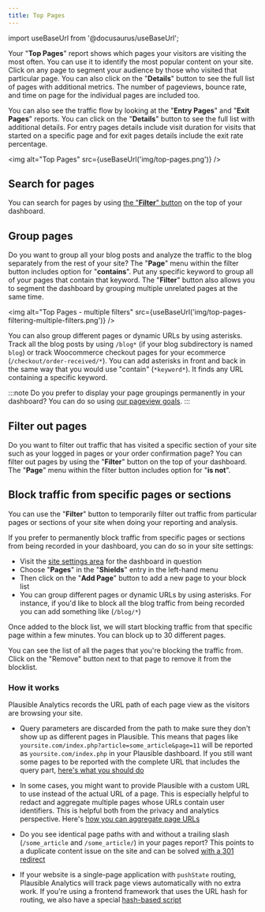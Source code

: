 ```yaml
---
title: Top Pages
--- 
```


import useBaseUrl from '@docusaurus/useBaseUrl';

Your "**Top Pages**" report shows which pages your visitors are visiting the most often. You can use it to identify the most popular content on your site. Click on any page to segment your audience by those who visited that particular page. You can also click on the "**Details**" button to see the full list of pages with additional metrics. The number of pageviews, bounce rate, and time on page for the individual pages are included too.

You can also see the traffic flow by looking at the "**Entry Pages**" and "**Exit Pages**" reports. You can click on the "**Details**" button to see the full list with additional details. For entry pages details include visit duration for visits that started on a specific page and for exit pages details include the exit rate percentage.

<img alt="Top Pages" src={useBaseUrl('img/top-pages.png')} />

## Search for pages

You can search for pages by using [the "**Filter**" button](filters-segments.md) on the top of your dashboard.

## Group pages

Do you want to group all your blog posts and analyze the traffic to the blog separately from the rest of your site? The "**Page**" menu within the filter button includes option for "**contains**". Put any specific keyword to group all of your pages that contain that keyword. The "**Filter**" button also allows you to segment the dashboard by grouping multiple unrelated pages at the same time.

<img alt="Top Pages - multiple filters" src={useBaseUrl('img/top-pages-filtering-multiple-filters.png')} />

You can also group different pages or dynamic URLs by using asterisks. Track all the blog posts by using `/blog*` (if your blog subdirectory is named `blog`) or track Woocommerce checkout pages for your ecommerce (`/checkout/order-received/*`). You can add asterisks in front and back in the same way that you would use "contain" (`*keyword*`). It finds any URL containing a specific keyword.

:::note
Do you prefer to display your page groupings permanently in your dashboard? You can do so using [our pageview goals](pageview-goals.md).
:::

## Filter out pages

Do you want to filter out traffic that has visited a specific section of your site such as your logged in pages or your order confirmation page? You can filter out pages by using the "**Filter**" button on the top of your dashboard. The "**Page**" menu within the filter button includes option for "**is not**".

## Block traffic from specific pages or sections

You can use the "**Filter**" button to temporarily filter out traffic from particular pages or sections of your site when doing your reporting and analysis.

If you prefer to permanently block traffic from specific pages or sections from being recorded in your dashboard, you can do so in your site settings: 

* Visit the [site settings area](website-settings.md) for the dashboard in question
* Choose "**Pages**" in the "**Shields**" entry in the left-hand menu
* Then click on the "**Add Page**" button to add a new page to your block list
* You can group different pages or dynamic URLs by using asterisks. For instance, if you'd like to block all the blog traffic from being recorded you can add something like (`/blog/*`)

Once added to the block list, we will start blocking traffic from that specific page within a few minutes. You can block up to 30 different pages. 

You can see the list of all the pages that you're blocking the traffic from. Click on the "Remove" button next to that page to remove it from the blocklist.

### How it works

Plausible Analytics records the URL path of each page view as the visitors are browsing your site. 

* Query parameters are discarded from the path to make sure they don't show up as different pages in Plausible. This means that pages like `yoursite.com/index.php?article=some_article&page=11` will be reported as `yoursite.com/index.php` in your Plausible dashboard. If you still want some pages to be reported with the complete URL that includes the query part, [here's what you should do](custom-query-params.md)

* In some cases, you might want to provide Plausible with a custom URL to use instead of the actual URL of a page. This is especially helpful to redact and aggregate multiple pages whose URLs contain user identifiers. This is helpful both from the privacy and analytics perspective. Here's [how you can aggregate page URLs](custom-locations.md)

* Do you see identical page paths with and without a trailing slash (`/some_article` and `/some_article/`) in your pages report? This points to a duplicate content issue on the site and can be solved [with a 301 redirect](https://ahrefs.com/blog/trailing-slash/)

* If your website is a single-page application with `pushState` routing, Plausible Analytics will track page views automatically with no extra work. If you're using a frontend framework that uses the URL hash for routing, we also have a special [hash-based script](hash-based-routing.md)
